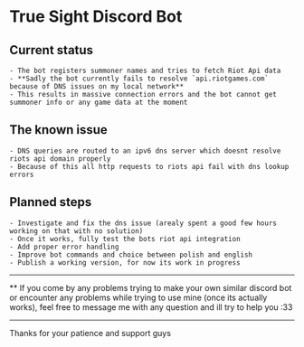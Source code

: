 # True Sight Discord Bot

## Current status
    - The bot registers summoner names and tries to fetch Riot Api data
    - **Sadly the bot currently fails to resolve `api.riotgames.com` because of DNS issues on my local network**
    - This results in massive connection errors and the bot cannot get summoner info or any game data at the moment

## The known issue
    - DNS queries are routed to an ipv6 dns server which doesnt resolve riots api domain properly
    - Because of this all http requests to riots api fail with dns lookup errors

## Planned steps

    - Investigate and fix the dns issue (arealy spent a good few hours working on that with no solution)
    - Once it works, fully test the bots riot api integration
    - Add proper error handling
    - Improve bot commands and choice between polish and english
    - Publish a working version, for now its work in progress

---

** If you come by any problems trying to make your own similar discord bot or encounter any problems while trying to use mine (once its actually works), feel free to message me with any question and ill try to help you :33

---

Thanks for your patience and support guys